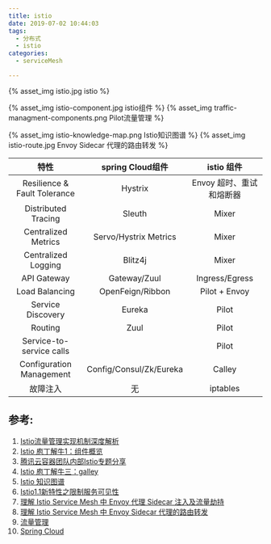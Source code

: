 ```yaml
---
title: istio
date: 2019-07-02 10:44:03
tags:
  - 分布式
  - istio
categories: 
  - serviceMesh  

---
```


{% asset_img  istio.jpg  istio %}

<!-- more -->

{% asset_img  istio-component.jpg  istio组件  %}
{% asset_img  traffic-managment-components.png  Pilot流量管理  %}

{% asset_img  istio-knowledge-map.png   Istio知识图谱 %}
{% asset_img  istio-route.jpg  Envoy Sidecar 代理的路由转发  %}


特性 | spring Cloud组件 | istio 组件 
:-: | :-: | :-: 
Resilience & Fault Tolerance | Hystrix |   Envoy  超时、重试和熔断器 
Distributed Tracing |  Sleuth | Mixer 
Centralized Metrics | Servo/Hystrix Metrics | Mixer
Centralized Logging | Blitz4j | Mixer
API Gateway | Gateway/Zuul | Ingress/Egress
Load Balancing | OpenFeign/Ribbon  | Pilot + Envoy
Service Discovery | Eureka  | Pilot
Routing | Zuul | Pilot
Service-to-service calls |  | Pilot
Configuration Management | Config/Consul/Zk/Eureka | Calley
故障注入| 无 | iptables



## 参考:
1. [Istio流量管理实现机制深度解析](https://zhaohuabing.com/post/2018-09-25-istio-traffic-management-impl-intro/)
2. [Istio 庖丁解牛1：组件概览](https://mp.weixin.qq.com/s/VwqxrZsVmn4a5PcVckaLxA)
3. [腾讯云容器团队内部Istio专题分享](https://mp.weixin.qq.com/s/NjMncH84uEl_PywOFFMlFA)
4. [Istio 庖丁解牛三：galley](https://mp.weixin.qq.com/s/BMVCeiA2aqASbLqyhPomWA)
5. [Istio 知识图谱](https://github.com/servicemesher/istio-knowledge-map)
6. [Istio1.1新特性之限制服务可见性](http://www.servicemesher.com/blog/istio-service-visibility/)
7. [理解 Istio Service Mesh 中 Envoy 代理 Sidecar 注入及流量劫持](https://jimmysong.io/posts/envoy-sidecar-injection-in-istio-service-mesh-deep-dive/)
8. [理解 Istio Service Mesh 中 Envoy Sidecar 代理的路由转发](http://www.servicemesher.com/blog/envoy-sidecar-routing-of-istio-service-mesh-deep-dive/)
9. [流量管理](https://preliminary.istio.io/zh/docs/concepts/traffic-management)
10. [Spring Cloud](https://spring.io/projects/spring-cloud)
